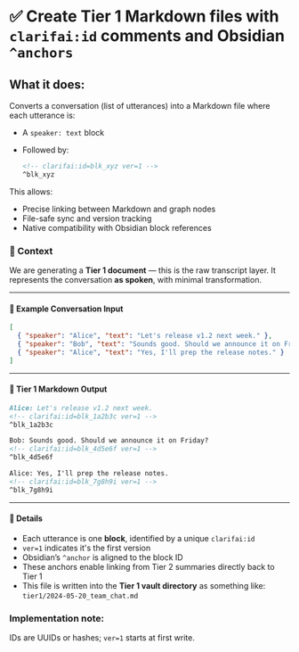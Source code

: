# ✅ Create Tier 1 Markdown files with `clarifai:id` comments and Obsidian `^anchors`

## What it does:
Converts a conversation (list of utterances) into a Markdown file where each utterance is:

* A `speaker: text` block
* Followed by:

  ```markdown
  <!-- clarifai:id=blk_xyz ver=1 -->
  ^blk_xyz
  ```

This allows:

* Precise linking between Markdown and graph nodes
* File-safe sync and version tracking
* Native compatibility with Obsidian block references

### 🧠 Context

We are generating a **Tier 1 document** — this is the raw transcript layer. It represents the conversation **as spoken**, with minimal transformation.

---

#### 💬 Example Conversation Input

```json
[
  { "speaker": "Alice", "text": "Let's release v1.2 next week." },
  { "speaker": "Bob", "text": "Sounds good. Should we announce it on Friday?" },
  { "speaker": "Alice", "text": "Yes, I'll prep the release notes." }
]
```

---

#### 📝 Tier 1 Markdown Output

```markdown
Alice: Let's release v1.2 next week.
<!-- clarifai:id=blk_1a2b3c ver=1 -->
^blk_1a2b3c

Bob: Sounds good. Should we announce it on Friday?
<!-- clarifai:id=blk_4d5e6f ver=1 -->
^blk_4d5e6f

Alice: Yes, I'll prep the release notes.
<!-- clarifai:id=blk_7g8h9i ver=1 -->
^blk_7g8h9i
```

---

#### 📌 Details

* Each utterance is one **block**, identified by a unique `clarifai:id`
* `ver=1` indicates it's the first version
* Obsidian’s `^anchor` is aligned to the block ID
* These anchors enable linking from Tier 2 summaries directly back to Tier 1
* This file is written into the **Tier 1 vault directory** as something like:
  `tier1/2024-05-20_team_chat.md`


### Implementation note:
IDs are UUIDs or hashes; `ver=1` starts at first write.
